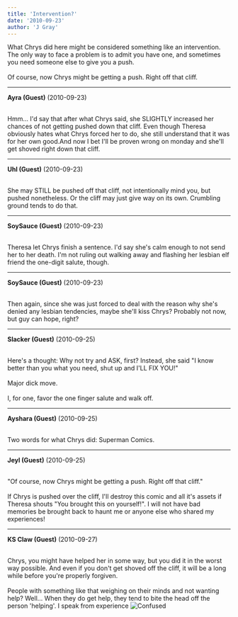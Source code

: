 ```yaml
---
title: 'Intervention?'
date: '2010-09-23'
author: 'J Gray'
---
```


What Chrys did here might be considered something like an intervention. The only way to face a problem is to admit you have one, and sometimes you need someone else to give you a push.<br><br>Of course, now Chrys might be getting a push. Right off that cliff.<br>

---
**Ayra (Guest)** (2010-09-23)

<br>Hmm... I'd say that after what Chrys said, she SLIGHTLY increased her chances of not getting pushed down that cliff. Even though Theresa obviously hates what Chrys forced her to do, she still understand that it was for her own good.And now I bet&nbsp;I'll be proven wrong&nbsp;on monday&nbsp;and she'll get shoved right down that cliff.

---
**Uhl (Guest)** (2010-09-23)

<br> She may STILL be pushed off that cliff, not intentionally mind you, but pushed nonetheless. Or the cliff may just give way on its own. Crumbling ground tends to do that.<br>

---
**SoySauce (Guest)** (2010-09-23)

<br> Theresa let Chrys finish a sentence. I'd say she's calm enough to not send her to her death. I'm not ruling out walking away and flashing her lesbian elf friend the one-digit salute, though.

---
**SoySauce (Guest)** (2010-09-23)

<br> Then again, since she was just forced to deal with the reason why she's denied any lesbian tendencies, maybe she'll kiss Chrys? Probably not now, but guy can hope, right?

---
**Slacker (Guest)** (2010-09-25)

<br> Here's a thought: Why not try and ASK, first? Instead, she said "I know better than you what you need, shut up and I'LL FIX YOU!"
<br>
<br>Major dick move. 
<br>
<br>I, for one, favor the one finger salute and walk off.

---
**Ayshara (Guest)** (2010-09-25)

<br> Two words for what Chrys did: Superman Comics.<br>

---
**Jeyl (Guest)** (2010-09-25)

<br> "Of course, now Chrys might be getting a push. Right off that cliff."
<br>
<br>If Chrys is pushed over the cliff, I'll destroy this comic and all it's assets if Theresa shouts "You brought this on yourself!". I will not have bad memories be brought back to haunt me or anyone else who shared my experiences!

---
**KS Claw (Guest)** (2010-09-27)

<br> Chrys, you might have helped her in some way, but you did it in the worst way possible. And even if you don't get shoved off the cliff, it will be a long while before you're properly forgiven. <br><br>People with something like that weighing on their minds and not wanting help? Well... When they do get help, they tend to bite the head off the person 'helping'. I speak from experience <img src="//smilies/confused4.gif" alt="Confused" border="0"><br>

